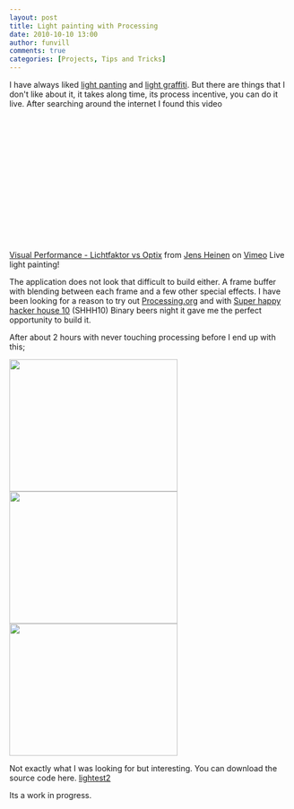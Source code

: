 ```yaml
---
layout: post
title: Light painting with Processing
date: 2010-10-10 13:00
author: funvill
comments: true
categories: [Projects, Tips and Tricks]
---
```

I have always liked <a href="http://en.wikipedia.org/wiki/Light_painting">light panting</a> and <a href="http://www.webdesignerdepot.com/2010/10/100-stunning-demonstrations-of-light-painting/">light graffiti</a>. But there are things that I don't like about it, it takes along time, its process incentive, you can do it live. After searching around the internet I found this video

<object classid="clsid:d27cdb6e-ae6d-11cf-96b8-444553540000" width="400" height="225" codebase="http://download.macromedia.com/pub/shockwave/cabs/flash/swflash.cab#version=6,0,40,0"><param name="allowfullscreen" value="true" /><param name="allowscriptaccess" value="always" /><param name="src" value="http://vimeo.com/moogaloop.swf?clip_id=5966947&amp;server=vimeo.com&amp;show_title=1&amp;show_byline=1&amp;show_portrait=1&amp;color=&amp;fullscreen=1&amp;autoplay=0&amp;loop=0" /><embed type="application/x-shockwave-flash" width="400" height="225" src="http://vimeo.com/moogaloop.swf?clip_id=5966947&amp;server=vimeo.com&amp;show_title=1&amp;show_byline=1&amp;show_portrait=1&amp;color=&amp;fullscreen=1&amp;autoplay=0&amp;loop=0" allowscriptaccess="always" allowfullscreen="true"></embed></object>

<a href="http://vimeo.com/5966947">Visual Performance - Lichtfaktor vs Optix</a> from <a href="http://vimeo.com/visionlabz">Jens Heinen</a> on <a href="http://vimeo.com">Vimeo</a> Live light painting!

The application does not look that difficult to build either. A frame buffer with blending between each frame and a few other special effects. I have been looking for a reason to try out <a href="http://processing.org/">Processing.org</a> and with <a href="http://vancouver.hackspace.ca/wp/2010/10/01/shhh-10/">Super happy hacker house 10</a> (SHHH10) Binary beers night it gave me the perfect opportunity to build it.

After about 2 hours with never touching processing before I end up with this;

<p>
<a href="http://blog.abluestar.com/public/uploads/2010/10/greenSteven.png"><img class="alignleft size-medium wp-image-1110" title="greenSteven" src="http://blog.abluestar.com/public/uploads/2010/10/greenSteven-300x236.png" alt="" width="300" height="236" /></a><a href="http://blog.abluestar.com/public/uploads/2010/10/blue.png"><img class="size-medium wp-image-1111 alignleft" title="blue" src="http://blog.abluestar.com/public/uploads/2010/10/blue-300x236.png" alt="" width="300" height="236" /></a><a href="http://blog.abluestar.com/public/uploads/2010/10/play.png"><img class="size-medium wp-image-1112 alignleft" title="play" src="http://blog.abluestar.com/public/uploads/2010/10/play-300x236.png" alt="" width="300" height="236" /></a><a href="http://blog.abluestar.com/public/uploads/2010/10/greenSteven.png"></a>
</p>

Not exactly what I was looking for but interesting. You can download the source code here.
<a href='http://blog.abluestar.com/public/uploads/2010/10/lightest2.txt'>lightest2</a>

Its a work in progress. 
